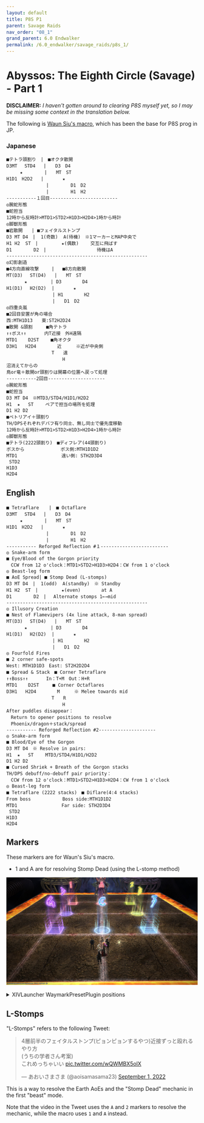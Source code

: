 ```yaml
---
layout: default
title: P8S P1
parent: Savage Raids
nav_order: "08_1"
grand_parent: 6.0 Endwalker
permalink: /6.0_endwalker/savage_raids/p8s_1/
---
```


# Abyssos: The Eighth Circle (Savage) - Part 1

**DISCLAIMER:** *I haven't gotten around to clearing P8S myself yet, so I may be missing some context in the translation below.*

The following is [Waun Siu's macro](https://jp.finalfantasyxiv.com/lodestone/character/15557346/blog/5090419/), which has been the base for P8S prog in JP.

### Japanese

```
■テトラ頭割り　|　■オクタ散開
D3MT　 STD4   |　　D3　D4
　　　★　　　   |　　MT　ST
H1D1　H2D2   |　　　  ★
　　　　　　　   |        D1　D2
　　　　　　　   |        H1　H2
-----------１回目-------------------------
◎腕蛇形態
■蛇担当 
12時から反時計>MTD1>STD2>H1D3>H2D4>1時から時計
◎脚獣形態
■岩散開　　| ■フェイタルストンプ
D3 MT D4　|  1(奇数)  A(待機)　※1マーカーとMAP中央で
H1 H2  ST　|　　　　  ★(偶数)　　 交互に飛ばす
D1        D2　|　　　　　　　　　 　 待機はA
----------------------------------------------------
◎幻影創造
■4方向直線攻撃　   |   ■8方向散開
MT(D3) 　ST(D4)   |　　MT　ST 
　　　　★　　　　  | D3　　　　 D4
H1(D1)　 H2(D2)  |　　　  ★
　　　　　　　　　  | H1　 　　　H2
　　　　　　　　　  |　　D1　D2
◎四重炎嵐
■2回目安置が角の場合
西:MTH1D13　　東:ST2H2D24
■散開 &頭割　　　■角テトラ
↑↑ボス↑↑　　　　内T近接　外H遠隔
MTD1    D2ST　　 ■角オクタ
D3H1   H2D4 　　　　近　　  ※近が中央側
　　　　　　　　　　T　　遠
　　　　　　　　　　    H　　　
沼消えてからの
鳥or竜＋散開or頭割りは開幕の位置へ戻って処理
-----------2回目---------------------
◎腕蛇形態
■蛇担当
D3 MT D4　※MTD3/STD4/H1D1/H2D2
H1  ★   ST　　 ペアで担当の場所を処理
D1 H2 D2
■ペトリアイ＋頭割り
TH/DPSそれぞれデバフ有り同士、無し同士で優先度移動
12時から反時計>MTD1>STD2>H1D3>H2D4>1時から時計
◎脚獣形態
■テトラ(2222頭割り)　■ディフレア(44頭割り)
ボスから　　　　　　　　ボス側:MTH1D1D2
MTD1　　　　　　 　　  遠い側: STH2D3D4
 STD2
H1D3
H2D4
```

## English

```
■ Tetraflare  　|　■ Octaflare
D3MT　 STD4   |　　D3　D4
　　　★　　　   |　　MT　ST
H1D1　H2D2   |　　　  ★
　　　　　　　   |        D1　D2
　　　　　　　   |        H1　H2
----------- Reforged Reflection #１-------------------------
◎ Snake-arm form
■ Eye/Blood of the Gorgon priority
　CCW from 12 o'clock：MTD1>STD2>H1D3>H2D4：CW from 1 o'clock
◎ Beast-leg form
■ AoE Spread| ■ Stomp Dead (L-stomps)
D3 MT D4　|  1(odd)  A(standby)　※ Standby
H1 H2  ST　|　　　　  ★(even)　　 　　at A
D1        D2　| 　Alternate stomps 1←→mid
----------------------------------------------------
◎ Illusory Creation
■ Nest of Flamevipers (4x line attack, 8-man spread)
MT(D3) 　ST(D4)   |　　MT　ST 
　　　　★　　　　  | D3　　　　 D4
H1(D1)　 H2(D2)  |　　　  ★
　　　　　　　　　  | H1　 　　　H2
　　　　　　　　　  |　　D1　D2
◎ Fourfold Fires
■ 2 corner safe-spots
West: MTH1D1D3　East: ST2H2D2D4
■ Spread & Stack　■ Corner Tetraflare
↑↑Boss↑↑　　　　In：T+M　Out：H+R
MTD1    D2ST　　　■ Corner Octaflares
D3H1   H2D4 　　　　M　　  ※ Melee towards mid
　　　　　　　　　　T　　R
　　　　　　　　　　    H　　　
After puddles disappear：
　Return to opener positions to resolve
　Phoenix/dragon＋stack/spread
----------- Reforged Reflection #2---------------------
◎ Snake-arm form
■ Blood/Eye of the Gorgon
D3 MT D4　※ Resolve in pairs:
H1  ★   ST　　 MTD3/STD4/H1D1/H2D2
D1 H2 D2
■ Cursed Shriek + Breath of the Gorgon stacks
TH/DPS debuff/no-debuff pair priority：
　CCW from 12 o'clock：MTD1>STD2>H1D3>H2D4：CW from 1 o'clock
◎ Beast-leg form
■ Tetraflare (2222 stacks)　■ Diflare(4:4 stacks)
From boss　　　　　　　Boss side:MTH1D1D2
MTD1　　　　　　 　　  Far side: STH2D3D4
 STD2
H1D3
H2D4
```

## Markers

These markers are for Waun's Siu's macro.

- 1 and A are for resolving Stomp Dead (using the L-stomp method)

![](images/markers.jpg)
<details markdown=block>
<summary>XIVLauncher WaymarkPresetPlugin positions</summary>

```json
{"Name":"P8S","MapID":884,"A":{"X":100.0,"Y":0.0,"Z":91.6,"ID":0,"Active":true},"B":{"X":108.4,"Y":0.0,"Z":100.0,"ID":1,"Active":true},"C":{"X":100.0,"Y":0.0,"Z":108.4,"ID":2,"Active":true},"D":{"X":91.6,"Y":0.0,"Z":100.0,"ID":3,"Active":true},"One":{"X":91.6,"Y":0.0,"Z":91.6,"ID":4,"Active":true},"Two":{"X":108.4,"Y":0.0,"Z":91.6,"ID":5,"Active":true},"Three":{"X":108.4,"Y":0.0,"Z":108.4,"ID":6,"Active":true},"Four":{"X":91.6,"Y":0.0,"Z":108.4,"ID":7,"Active":true}}
```

</details>

## L-Stomps

"L-Stomps" refers to the following Tweet:

<blockquote class="twitter-tweet"><p lang="ja" dir="ltr">4層前半のフェイタルストンプ(ピョンピョンするやつ)近接ずっと殴れるやり方<br>(うちの学者さん考案)<br>これめっちゃいい <a href="https://t.co/wQWMBX5olX">pic.twitter.com/wQWMBX5olX</a></p>&mdash; あおいさまさま (@aoisamasama23) <a href="https://twitter.com/aoisamasama23/status/1565394643763597312?ref_src=twsrc%5Etfw">September 1, 2022</a></blockquote> <script async src="https://platform.twitter.com/widgets.js" charset="utf-8"></script>

This is a way to resolve the Earth AoEs and the "Stomp Dead" mechanic in the first "beast" mode.

Note that the video in the Tweet uses the `A` and `2` markers to resolve the mechanic, while the macro uses `1` and `A` instead.